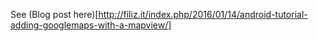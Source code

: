 See (Blog post here)[http://filiz.it/index.php/2016/01/14/android-tutorial-adding-googlemaps-with-a-mapview/]
